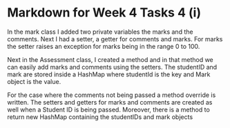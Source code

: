 # Markdown for Week 4 Tasks 4 (i)

In the mark class I added two private variables the marks and the comments.
Next I had a setter, a getter for comments and marks. For marks the setter
raises an exception for marks being in the range 0 to 100.

Next in the Assessment class, I created a method and in that method we can
easily add marks and comments using the setters. The studentID and mark are 
stored inside a HashMap where studentId is the key and Mark object is the value.

For the case where the comments not being passed a method override is written.
The setters and getters for marks and comments are created as well when a 
Student ID is being passed. Moreover, there is a method to return new HashMap
containing the studentIDs and mark objects